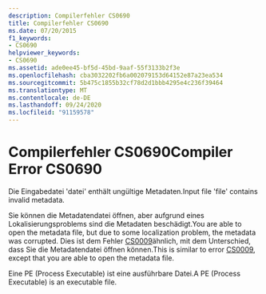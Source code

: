 ```yaml
---
description: Compilerfehler CS0690
title: Compilerfehler CS0690
ms.date: 07/20/2015
f1_keywords:
- CS0690
helpviewer_keywords:
- CS0690
ms.assetid: ade0ee45-bf5d-45bd-9aaf-55f3133b2f3e
ms.openlocfilehash: cba3032202fb6a002079153d64152e87a23ea534
ms.sourcegitcommit: 5b475c1855b32cf78d2d1bbb4295e4c236f39464
ms.translationtype: MT
ms.contentlocale: de-DE
ms.lasthandoff: 09/24/2020
ms.locfileid: "91159578"
---
```

# <a name="compiler-error-cs0690"></a><span data-ttu-id="2c7e5-103">Compilerfehler CS0690</span><span class="sxs-lookup"><span data-stu-id="2c7e5-103">Compiler Error CS0690</span></span>

<span data-ttu-id="2c7e5-104">Die Eingabedatei 'datei' enthält ungültige Metadaten.</span><span class="sxs-lookup"><span data-stu-id="2c7e5-104">Input file 'file' contains invalid metadata.</span></span>  
  
 <span data-ttu-id="2c7e5-105">Sie können die Metadatendatei öffnen, aber aufgrund eines Lokalisierungsproblems sind die Metadaten beschädigt.</span><span class="sxs-lookup"><span data-stu-id="2c7e5-105">You are able to open the metadata file, but due to some localization problem, the metadata was corrupted.</span></span> <span data-ttu-id="2c7e5-106">Dies ist dem Fehler [CS0009](./cs0009.md)ähnlich, mit dem Unterschied, dass Sie die Metadatendatei öffnen können.</span><span class="sxs-lookup"><span data-stu-id="2c7e5-106">This is similar to error [CS0009](./cs0009.md), except that you are able to open the metadata file.</span></span>  
  
 <span data-ttu-id="2c7e5-107">Eine PE (Process Executable) ist eine ausführbare Datei.</span><span class="sxs-lookup"><span data-stu-id="2c7e5-107">A PE (Process Executable) is an executable file.</span></span>
